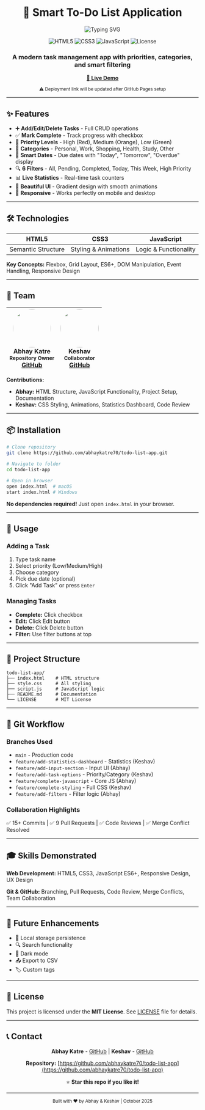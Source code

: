 <div align="center">

# 📝 Smart To-Do List Application

<img src="https://readme-typing-svg.herokuapp.com?font=Fira+Code&weight=600&size=28&pause=1000&color=667EEA&center=true&vCenter=true&width=500&lines=Organize+Your+Tasks;Smart+%26+Efficient;Beautiful+Design" alt="Typing SVG" />

<p>
  <img src="https://img.shields.io/badge/HTML-5-E34F26?logo=html5&logoColor=white" alt="HTML5">
  <img src="https://img.shields.io/badge/CSS-3-1572B6?logo=css3&logoColor=white" alt="CSS3">
  <img src="https://img.shields.io/badge/JavaScript-ES6+-F7DF1E?logo=javascript&logoColor=black" alt="JavaScript">
  <img src="https://img.shields.io/badge/License-MIT-green.svg" alt="License">
</p>

<h3>A modern task management app with priorities, categories, and smart filtering</h3>

<a href="https://abhaykatre70.github.io/todo-list-app/"><strong>🚀 Live Demo</strong></a>

<sub>⚠️ Deployment link will be updated after GitHub Pages setup</sub>

</div>

---

## ✨ Features

- ➕ **Add/Edit/Delete Tasks** - Full CRUD operations
- ✅ **Mark Complete** - Track progress with checkbox
- 🎯 **Priority Levels** - High (Red), Medium (Orange), Low (Green)
- 📁 **Categories** - Personal, Work, Shopping, Health, Study, Other
- 📅 **Smart Dates** - Due dates with "Today", "Tomorrow", "Overdue" display
- 🔍 **6 Filters** - All, Pending, Completed, Today, This Week, High Priority
- 📊 **Live Statistics** - Real-time task counters
- 🎨 **Beautiful UI** - Gradient design with smooth animations
- 📱 **Responsive** - Works perfectly on mobile and desktop

---

## 🛠️ Technologies

<div align="center">

| HTML5 | CSS3 | JavaScript |
|:-----:|:----:|:----------:|
| Semantic Structure | Styling & Animations | Logic & Functionality |

</div>

**Key Concepts:** Flexbox, Grid Layout, ES6+, DOM Manipulation, Event Handling, Responsive Design

---

## 👥 Team

<div align="center">

| <img src="https://github.com/abhaykatre70.png" width="100" style="border-radius:50%"><br>**Abhay Katre**<br><sub>Repository Owner</sub><br>[GitHub](https://github.com/abhaykatre70) | <img src="https://ui-avatars.com/api/?name=Keshav&size=100&background=764ba2&color=fff" width="100" style="border-radius:50%"><br>**Keshav**<br><sub>Collaborator</sub><br>[GitHub](https://github.com/Keshavcs23046) |
|:---:|:---:|

</div>

**Contributions:**
- **Abhay:** HTML Structure, JavaScript Functionality, Project Setup, Documentation
- **Keshav:** CSS Styling, Animations, Statistics Dashboard, Code Review

---

## 📦 Installation

```bash
# Clone repository
git clone https://github.com/abhaykatre70/todo-list-app.git

# Navigate to folder
cd todo-list-app

# Open in browser
open index.html  # macOS
start index.html # Windows
```

**No dependencies required!** Just open `index.html` in your browser.

---

## 📖 Usage

### Adding a Task
1. Type task name
2. Select priority (Low/Medium/High)
3. Choose category
4. Pick due date (optional)
5. Click "Add Task" or press `Enter`

### Managing Tasks
- **Complete:** Click checkbox
- **Edit:** Click Edit button
- **Delete:** Click Delete button
- **Filter:** Use filter buttons at top

---

## 📂 Project Structure

```
todo-list-app/
├── index.html    # HTML structure
├── style.css     # All styling
├── script.js     # JavaScript logic
├── README.md     # Documentation
└── LICENSE       # MIT License
```

---

## 🔄 Git Workflow

### Branches Used
- `main` - Production code
- `feature/add-statistics-dashboard` - Statistics (Keshav)
- `feature/add-input-section` - Input UI (Abhay)
- `feature/add-task-options` - Priority/Category (Keshav)
- `feature/complete-javascript` - Core JS (Abhay)
- `feature/complete-styling` - Full CSS (Keshav)
- `feature/add-filters` - Filter logic (Abhay)

### Collaboration Highlights
✅ 15+ Commits | ✅ 9 Pull Requests | ✅ Code Reviews | ✅ Merge Conflict Resolved

---

## 🎓 Skills Demonstrated

**Web Development:** HTML5, CSS3, JavaScript ES6+, Responsive Design, UX Design

**Git & GitHub:** Branching, Pull Requests, Code Review, Merge Conflicts, Team Collaboration

---

## 🔮 Future Enhancements

- 💾 Local storage persistence
- 🔍 Search functionality
- 🌙 Dark mode
- 📤 Export to CSV
- 🏷️ Custom tags

---

## 📄 License

This project is licensed under the **MIT License**. See [LICENSE](LICENSE) file for details.

---

## 📞 Contact

<div align="center">

**Abhay Katre** - [GitHub](https://github.com/abhaykatre70) | **Keshav** - [GitHub](https://github.com/Keshavcs23046)

**Repository:** [https://github.com/abhaykatre70/todo-list-app](https://github.com/abhaykatre70/todo-list-app)

⭐ **Star this repo if you like it!**

---

<sub>Built with ❤️ by Abhay & Keshav | October 2025</sub>

</div>